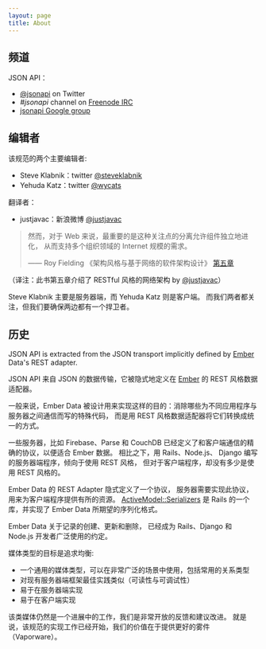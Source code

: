 ```yaml
---
layout: page
title: About
---
```


## 频道 <a href="#channels" id="channels" class="headerlink"></a>

JSON API：

  * [@jsonapi](http://twitter.com/jsonapi) on Twitter
  * _#jsonapi_ channel on [Freenode IRC](http://freenode.net)
  * [jsonapi Google group](https://groups.google.com/forum/?fromgroups#!forum/jsonapi)

## 编辑者 <a href="#editors" id="editors" class="headerlink"></a>

该规范的两个主要编辑者:

- Steve Klabnik：twitter [@steveklabnik](http://twitter.com/steveklabnik)
- Yehuda Katz：twitter [@wycats](http://twitter.com/wycats)

翻译者：

- justjavac：新浪微博 [@justjavac](http://weibo.com/justjavac)

> 然而，对于 Web 来说，最重要的是这种关注点的分离允许组件独立地进化，
> 从而支持多个组织领域的 Internet 规模的需求。
>
> —— Roy Fielding 《架构风格与基于网络的软件架构设计》 [第五章](http://www.ics.uci.edu/~fielding/pubs/dissertation/rest_arch_style.htm)

（译注：此书第五章介绍了 RESTful 风格的网络架构 by [@justjavac](http://weibo.com/justjavac)）

Steve Klabnik 主要是服务器端，而 Yehuda Katz 则是客户端。
而我们两者都关注，但我们要确保两边都有一个捍卫者。

## 历史 <a href="#history" id="history" class="headerlink"></a>

JSON API is extracted from the JSON transport implicitly defined by
[Ember](http://emberjs.com/) Data's REST adapter.

JSON API 来自 JSON 的数据传输，它被隐式地定义在 [Ember](http://emberjs.com/) 的 REST 风格数据适配器。

一般来说，Ember Data 被设计用来实现这样的目的：消除哪些为不同应用程序与服务器之间通信而写的特殊代码，
而是用 REST 风格数据适配器将它们转换成统一的方式。

一些服务器，比如 Firebase、Parse 和 CouchDB 已经定义了和客户端通信的精确的协议，以便适合 Ember 数据。
相比之下，用 Rails、Node.js、 Django 编写的服务器端程序，倾向于使用 REST 风格，
但对于客户端程序，却没有多少是使用 REST 风格的。

Ember Data 的 REST Adapter 隐式定义了一个协议，
服务器需要实现此协议，用来为客户端程序提供有所的资源。
[ActiveModel::Serializers][1] 是 Rails 的一个库，并实现了 Ember
Data 所期望的序列化格式。

[1]: https://github.com/rails-api/active_model_serializers

Ember Data 关于记录的创建、更新和删除，
已经成为 Rails、Django 和 Node.js 开发者广泛使用的约定。

媒体类型的目标是追求均衡:

* 一个通用的媒体类型，可以在非常广泛的场景中使用，包括常用的关系类型
* 对现有服务器端框架最佳实践类似（可读性与可调试性）
* 易于在服务器端实现
* 易于在客户端实现

该类媒体仍然是一个进展中的工作，我们是非常开放的反馈和建议改进。
就是说，该规范的实现工作已经开始，我们的价值在于提供更好的雾件（Vaporware）。
